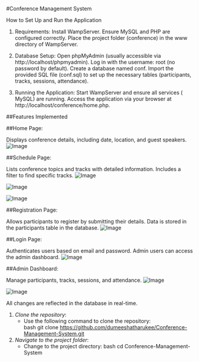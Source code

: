 #Conference Management System

How to Set Up and Run the Application

1. Requirements:
Install WampServer.
Ensure MySQL and PHP are configured correctly.
Place the project folder (conference) in the www directory of WampServer.

2. Database Setup:
Open phpMyAdmin (usually accessible via http://localhost/phpmyadmin).
Log in with the username: root (no password by default).
Create a database named conf.
Import the provided SQL file (conf.sql) to set up the necessary tables (participants, tracks, sessions, attendance).

3. Running the Application:
Start WampServer and ensure all services ( MySQL) are running.
Access the application via your browser at http://localhost/conference/home.php.

##Features Implemented

##Home Page:

Displays conference details, including date, location, and guest speakers.
![Image](https://github.com/user-attachments/assets/43285d63-f45c-41f4-bce6-39ed81b58e18)

##Schedule Page:

Lists conference topics and tracks with detailed information.
Includes a filter to find specific tracks.
![Image](https://github.com/user-attachments/assets/3deaa729-f0e7-4e6c-93ce-e26737084947)

![Image](https://github.com/user-attachments/assets/c196ab1c-b06b-4699-9132-3cdded9d51d5)

![Image](https://github.com/user-attachments/assets/e87ef33e-9ce4-4b7f-aaf6-e7235eb920f6)

##Registration Page:

Allows participants to register by submitting their details.
Data is stored in the participants table in the database.
![Image](https://github.com/user-attachments/assets/dc62fe2f-f560-4a5f-9738-aaa8fcf036c0)

##Login Page:

Authenticates users based on email and password.
Admin users can access the admin dashboard.
![Image](https://github.com/user-attachments/assets/cc6ff86a-7281-4bd8-bb1e-72daeee3b9f4)

##Admin Dashboard:

Manage participants, tracks, sessions, and attendance.
![Image](https://github.com/user-attachments/assets/9e3f718d-701b-4dcc-a1bf-d6b793250023)

![Image](https://github.com/user-attachments/assets/056df2d5-cd89-4a8e-b400-b715f3166bec)

All changes are reflected in the database in real-time.


1. *Clone the repository*:
   - Use the following command to clone the repository:  
     bash
     git clone  https://github.com/dumeeshatharukee/Conference-Management-System.git
2. *Navigate to the project folder*:
   - Change to the project directory:
     bash
     cd Conference-Management-System
